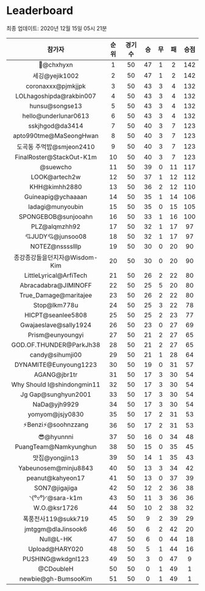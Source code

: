 # Leaderboard
최종 업데이트: 2020년 12월 15일 05시 21분




| 참가자 | 순위 | 경기수 | 승 | 무 | 패 | 승점 |
|:---:|:---:|:---:|:---:|:---:|:---:|:---:|
| 👑@chxhyxn | 1 | 50 | 47 | 1 | 2 | 142 |
| 세깅@yejik1002 | 2 | 50 | 47 | 1 | 2 | 142 |
| coronaxxx@pjmkjjpk | 3 | 50 | 43 | 3 | 4 | 132 |
| LOLhagoshipda@rakbin007 | 4 | 50 | 43 | 3 | 4 | 132 |
| hunsu@songse13 | 5 | 50 | 43 | 3 | 4 | 132 |
| hello@underlunar0613 | 6 | 50 | 43 | 3 | 4 | 132 |
| sskjhgod@da3414 | 7 | 50 | 40 | 3 | 7 | 123 |
| apto990tme@MaSeongHwan | 8 | 50 | 40 | 3 | 7 | 123 |
| 도곡동 주먹밥@smjeon2410 | 9 | 50 | 40 | 3 | 7 | 123 |
| FinalRoster@StackOut-K1m | 10 | 50 | 40 | 3 | 7 | 123 |
| @suewcho | 11 | 50 | 39 | 0 | 11 | 117 |
| LOOK@artech2w | 12 | 50 | 37 | 1 | 12 | 112 |
| KHH@kimhh2880 | 13 | 50 | 36 | 2 | 12 | 110 |
| Guineapig@ychaaaan | 14 | 50 | 35 | 1 | 14 | 106 |
| ladagi@munyoubin | 15 | 50 | 35 | 0 | 15 | 105 |
| SPONGEBOB@sunjooahn | 16 | 50 | 33 | 1 | 16 | 100 |
| PLZ@alqmzhh92 | 17 | 50 | 32 | 1 | 17 | 97 |
| 💘JUDY💘@junsoo08 | 18 | 50 | 32 | 1 | 17 | 97 |
| NOTEZ@nsssslllp | 19 | 50 | 30 | 0 | 20 | 90 |
| 종강종강돌을던지자@Wisdom-Kim | 20 | 50 | 30 | 0 | 20 | 90 |
| LittleLyrical@ArfiTech | 21 | 50 | 26 | 2 | 22 | 80 |
| Abracadabra@JIMINOFF | 22 | 50 | 25 | 5 | 20 | 80 |
| True_Damage@maritajee | 23 | 50 | 26 | 2 | 22 | 80 |
| Stop@lkm778u | 24 | 50 | 25 | 3 | 22 | 78 |
| HICPT@seanlee5808 | 25 | 50 | 25 | 2 | 23 | 77 |
| Gwajaeslave@sally1924 | 26 | 50 | 23 | 0 | 27 | 69 |
| Prism@eunyoungyi | 27 | 50 | 21 | 2 | 27 | 65 |
| GOD.OF.THUNDER@ParkJh38 | 28 | 50 | 21 | 2 | 27 | 65 |
| candy@sihumji00 | 29 | 50 | 21 | 1 | 28 | 64 |
| DYNAMITE@Eunyoung1223 | 30 | 50 | 19 | 0 | 31 | 57 |
| AGANG@jbr1tr | 31 | 50 | 17 | 3 | 30 | 54 |
| Why Should I@shindongmin11 | 32 | 50 | 17 | 3 | 30 | 54 |
| Jg Gap@sunghyun2001 | 33 | 50 | 17 | 3 | 30 | 54 |
| NaDa@yjh9929 | 34 | 50 | 17 | 3 | 30 | 54 |
| yomyom@jsjy0830 | 35 | 50 | 17 | 2 | 31 | 53 |
| ⚡Benzi⚡@soohnzzang | 36 | 50 | 17 | 2 | 31 | 53 |
| 😎@hyunnni | 37 | 50 | 16 | 0 | 34 | 48 |
| PuangTeam@Namkyunghun | 38 | 50 | 15 | 0 | 35 | 45 |
| 맛집@yongjin13 | 39 | 50 | 14 | 1 | 35 | 43 |
| Yabeunosem@minju8843 | 40 | 50 | 13 | 3 | 34 | 42 |
| peanut@kahyeon17 | 41 | 50 | 13 | 0 | 37 | 39 |
| SON7@jigajiga | 42 | 50 | 12 | 2 | 36 | 38 |
| ◝(⁰▿⁰)◜@sara-k1m | 43 | 50 | 11 | 3 | 36 | 36 |
| W.O.@ksr1726 | 44 | 50 | 10 | 2 | 38 | 32 |
| 폭풍전사119@sukk719 | 45 | 50 | 9 | 2 | 39 | 29 |
| jmtggm@dlaJinsook6 | 46 | 50 | 6 | 2 | 42 | 20 |
| Null@L-HK | 47 | 50 | 6 | 0 | 44 | 18 |
| Upload@HARY020 | 48 | 50 | 5 | 1 | 44 | 16 |
| PUSHING@wkdgnl123 | 49 | 50 | 3 | 0 | 47 | 9 |
| @CDoubleH | 50 | 50 | 0 | 1 | 49 | 1 |
| newbie@gh-BumsooKim | 51 | 50 | 0 | 1 | 49 | 1 |